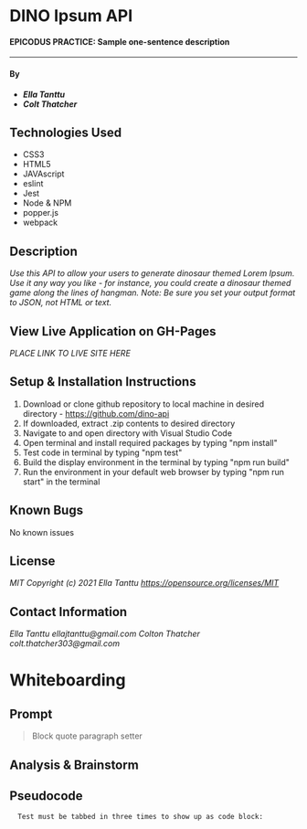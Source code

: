 # DINO Ipsum API

#### EPICODUS PRACTICE: Sample one-sentence description
---
#### By
* _**Ella Tanttu**_
* _**Colt Thatcher**_

## Technologies Used

- CSS3
- HTML5
- JAVAscript
- eslint
- Jest
- Node & NPM
- popper.js
- webpack

## Description

_Use this API to allow your users to generate dinosaur themed Lorem Ipsum. Use it any way you like - for instance, you could create a dinosaur themed game along the lines of hangman. Note: Be sure you set your output format to JSON, not HTML or text._

## View Live Application on GH-Pages
_PLACE LINK TO LIVE SITE HERE_

## Setup & Installation Instructions

1. Download or clone github repository to local machine in desired directory - https://github.com/dino-api
2. If downloaded, extract .zip contents to desired directory
3. Navigate to and open directory with Visual Studio Code
4. Open terminal and install required packages by typing "npm install"
5. Test code in terminal by typing "npm test"
6. Build the display environment in the terminal by typing "npm run build"
7. Run the environment in your default web browser by typing "npm run start" in the terminal

## Known Bugs

No known issues

## License

_MIT Copyright (c) 2021 Ella Tanttu_
_https://opensource.org/licenses/MIT_

## Contact Information

_Ella Tanttu ellajtanttu@gmail.com_
_Colton Thatcher colt.thatcher303@gmail.com_

# Whiteboarding

## Prompt
> Block quote paragraph setter

## Analysis & Brainstorm

## Pseudocode
      Test must be tabbed in three times to show up as code block: